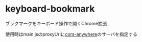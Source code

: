 # keyboard-bookmark
ブックマークをキーボード操作で開くChrome拡張

使用時はmain.jsのproxyUrlに[cors-anywhere](https://github.com/Rob--W/cors-anywhere)のサーバを指定する